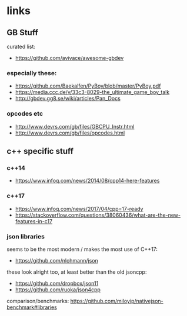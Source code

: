 # links

## GB Stuff

curated list:

* https://github.com/avivace/awesome-gbdev

### especially these:

* https://github.com/Baekalfen/PyBoy/blob/master/PyBoy.pdf
* https://media.ccc.de/v/33c3-8029-the_ultimate_game_boy_talk
* http://gbdev.gg8.se/wiki/articles/Pan_Docs

### opcodes etc

* http://www.devrs.com/gb/files/GBCPU_Instr.html
* http://www.devrs.com/gb/files/opcodes.html

## c++ specific stuff

### c++14
* https://www.infoq.com/news/2014/08/cpp14-here-features

### c++17
* https://www.infoq.com/news/2017/04/cpp=17-ready
* https://stackoverflow.com/questions/38060436/what-are-the-new-features-in-c17


### json libraries

seems to be the most modern / makes the most use of C++17:
* https://github.com/nlohmann/json

these look alright too, at least better than the old jsoncpp:
* https://github.com/dropbox/json11
* https://github.com/ruoka/json4cpp

comparison/benchmarks: https://github.com/miloyip/nativejson-benchmark#libraries
